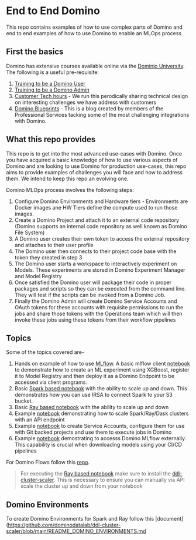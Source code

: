 # End to End Domino

This repo contains examples of how to use complex parts of Domino and end to end examples of how to use Domino to enable an MLOps process


## First the basics

Domino has extensive courses available online via the [Dominio University](https://university.domino.ai/). The following is a useful
pre-requisite:
1. [Training to be a Domino User](https://university.domino.ai/page/practitioner-training)
2. [Training to be a Domino Admin](https://university.domino.ai/page/domino-administrator)
3. [Customer Tech hours](https://university.domino.ai/page/customer-tech-hours) - We run this perodically sharing technical design on interesting challenges we have address with customers
4. [Domino Blueprints](https://domino.ai/resources/blueprints) - This is a blog created by members of the Professional Services tacking some of the most challenging integrations with Domino.

   
## What this repo provides

This repo is to get into the most advanced use-cases with Domino. Once you have acquired a basic knowledge of how to use various aspects of
Domino and are looking to use Domino for production use-cases, this repo aims to provide examples of challenges you will face and how to 
address them. We intend to keep this repo an evolving one.

Domino MLOps process involves the following steps:

1. Configure Domino Environments and Hardware tiers - Environments are Docker images ane HW Tiers define the compute used to run those images.
2. Create a Domino Project and attach it to an external code repository (Domino supports an internal code repository as well known as Domino File System)
3. A Domino user creates their own token to access the external repository and attaches to their user profile
4. The Domino user then connects to their project code base with the token they created in step 3
5. The Domino user starts a workspace to interactively experiment on Models. These experiments are stored in Domino Experiment Manager and Model Registry
6. Once satisfied the Domino user will package their code in proper packages and scripts so they can be executed from the command line. They will test if the scripts can be invoked from a Domino Job.
7. Finally the Domino Admin will create Domino Service Accounts and OAuth tokens for these accounts with requisite permissions to run the jobs and share those tokens with the Operations team which will then invoke these jobs using these tokens from their workflow pipelines


## Topics

Some of the topics covered are-

1. Hands on example of how to use [MLflow](mock_mlflow//README.md). A basic mlflow client [notebook](notebooks/basic_mlflow_client.ipynb) to demonstrate how to create an ML experiment using XGBoost, register it to Model Registry and then deploy it as a Domino Endpoint to be accessed via client programs.
2. Basic [Spark based notebook](notebooks/basic_spark_job.ipynb) with the ability to scale up and down. This demonstrates how you can use IRSA to connect Spark to your S3 bucket. 
3. Basic [Ray based notebook](notebooks/basic_ray_job.ipynb) with the ability to scale up and down
4. Example [notebook](notebooks/cluster_scaler_client.ipynb) demonstrating how to scale Spark/Ray/Dask clusters with an API endpoint
5. Example [notebook](service_accounts/service_accounts_mgmt.ipynb) to create Service Accounts, configure them for use with Git backed projects and use them to execute jobs in Domino
6. Example [notebook](mlflow_external_access/access_mlflow_externally.ipynb) demostrating to accesss Domino MLflow externally. This capability is crucial when downloading models using your CI/CD pipelines

For Domino Flows follow this [repo](https://github.com/dominodatalab/domino-MLops-flows).

> For executing the [Ray based notebook](notebooks/basic_ray_job.ipynb) make sure to install the [ddl-cluster-scaler](https://github.com/dominodatalab/ddl-cluster-scaler).
> This is necessary to ensure you can manually via API scale the cluster up and down from your notebook

## Domino Environments

To create Domino Environments for Spark and Ray follow this [document](https://github.com/dominodatalab/ddl-cluster-scaler/blob/main/README_DOMINO_ENVIRONMENTS.md


